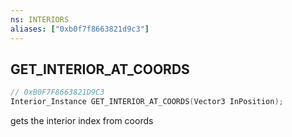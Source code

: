```yaml
---
ns: INTERIORS
aliases: ["0xb0f7f8663821d9c3"]
---
```

## GET_INTERIOR_AT_COORDS

```c
// 0xB0F7F8663821D9C3
Interior_Instance GET_INTERIOR_AT_COORDS(Vector3 InPosition);
```

gets the interior index from coords

